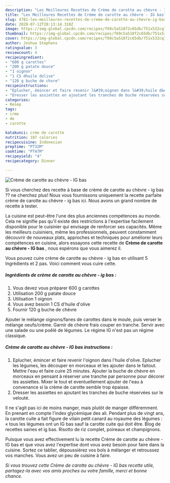 ```yaml
---
description: "Les Meilleures Recettes de Crème de carotte au chèvre - IG bas"
title: "Les Meilleures Recettes de Crème de carotte au chèvre - IG bas"
slug: 4781-les-meilleures-recettes-de-creme-de-carotte-au-chevre-ig-bas
date: 2020-07-12T20:13:14.318Z
image: https://img-global.cpcdn.com/recipes/f69c5a518f2c65db/751x532cq70/creme-de-carotte-au-chevre-ig-bas-photo-principale-de-la-recette.jpg
thumbnail: https://img-global.cpcdn.com/recipes/f69c5a518f2c65db/751x532cq70/creme-de-carotte-au-chevre-ig-bas-photo-principale-de-la-recette.jpg
cover: https://img-global.cpcdn.com/recipes/f69c5a518f2c65db/751x532cq70/creme-de-carotte-au-chevre-ig-bas-photo-principale-de-la-recette.jpg
author: Joshua Stephens
ratingvalue: 3
reviewcount: 4
recipeingredient:
- "600 g carottes"
- "200 g patate douce"
- "1 oignon"
- "1 CS dhuile dolive"
- "120 g buche de chvre"
recipeinstructions:
- "Eplucher, émincer et faire revenir l&#39;oignon dans l&#39;huile d&#39;olive. Eplucher les légumes, les découper en morceaux et les ajouter dans le faitout. Mettre l&#39;eau et faire cuire 25 minutes. Ajouter la buche de chèvre en morceaux en pensant à réserver une tranche par personne pour décorer les assiettes. Mixer le tout et eventuellement ajouter de l&#39;eau à convenance si la crème de carotte semble trop épaisse."
- "Dresser les assiettes en ajoutant les tranches de buche réservées sur le velouté."
categories:
- Resep
tags:
- crme
- de
- carotte

katakunci: crme de carotte 
nutrition: 187 calories
recipecuisine: Indonesian
preptime: "PT32M"
cooktime: "PT47M"
recipeyield: "4"
recipecategory: Dinner

---
```



![Crème de carotte au chèvre - IG bas](https://img-global.cpcdn.com/recipes/f69c5a518f2c65db/751x532cq70/creme-de-carotte-au-chevre-ig-bas-photo-principale-de-la-recette.jpg)

Si vous cherchez des recette à base de crème de carotte au chèvre - ig bas ?? ne cherchez plus! Nous vous fournissons uniquement la recette parfaite crème de carotte au chèvre - ig bas ici. Nous avons un grand nombre de recette à tester.

La cuisine est peut-être l'une des plus anciennes compétences au monde. Cela ne signifie pas qu'il existe des restrictions à l'expertise facilement disponible pour le cuisinier qui envisage de renforcer ses capacités. Même les meilleurs cuisiniers, même les professionnels, peuvent constamment découvrir de nouveaux plats, approches et techniques pour améliorer leurs compétences en cuisine, alors essayons cette recette de <strong> Crème de carotte au chèvre - IG bas </strong>, nous espérons que vous aimerez il.

<!--inarticleads1-->

Vous pouvez cuire crème de carotte au chèvre - ig bas en utilisant 5 Ingrédients et 2 pas. Voici comment vous cuire cette.

##### Ingrédients de crème de carotte au chèvre - ig bas :

1. Vous devez vous préparer 600 g carottes
1. Utilisation 200 g patate douce
1. Utilisation 1 oignon
1. Vous avez besoin 1 CS d&#39;huile d&#39;olive
1. Fournir 120 g buche de chèvre


Ajouter le mélange oignons/fanes de carottes dans le moule, puis verser le mélange oeufs/crème. Garnir de chèvre frais couper en tranche. Servir avec une salade ou une poêlé de légumes. Le régime IG n&#39;est pas un régime classique. 

<!--inarticleads2-->

##### Crème de carotte au chèvre - IG bas instructions :

1. Eplucher, émincer et faire revenir l&#39;oignon dans l&#39;huile d&#39;olive. Eplucher les légumes, les découper en morceaux et les ajouter dans le faitout. Mettre l&#39;eau et faire cuire 25 minutes. Ajouter la buche de chèvre en morceaux en pensant à réserver une tranche par personne pour décorer les assiettes. Mixer le tout et eventuellement ajouter de l&#39;eau à convenance si la crème de carotte semble trop épaisse.
1. Dresser les assiettes en ajoutant les tranches de buche réservées sur le velouté.


Il ne s&#39;agit pas ici de moins manger, mais plutôt de manger différemment. En prenant en compte l&#39;index glycémique des ali. Pendant plus de vingt ans, la carotte cuite a fait figure de vilain petit canard au royaume des légumes : « tous les légumes ont un IG bas sauf la carotte cuite qui doit être. Blog de recettes saines et ig bas. Risotto de riz complet, poireaux et champignons. 

<!--inarticleads1-->

<p>
Puisque vous avez effectivement lu la recette Crème de carotte au chèvre - IG bas et que vous avez l'expertise dont vous avez besoin pour faire dans la cuisine. Sortez ce tablier, dépoussiérez vos bols à mélanger et retroussez vos manches. Vous avez un peu de cuisine à faire.
</p>

<p>
<i>Si vous trouvez cette Crème de carotte au chèvre - IG bas recette utile, partagez-la avec vos amis proches ou votre famille, merci et bonne chance.</i>
</p>
